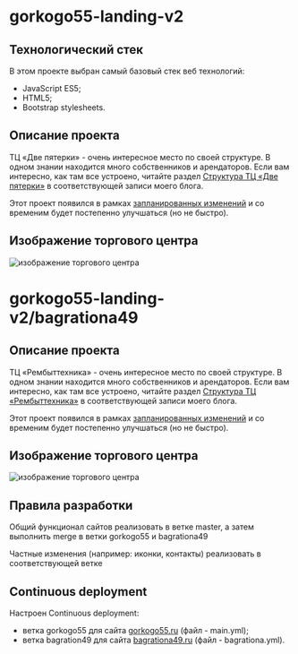 # gorkogo55-landing-v2

## Технологический стек

В этом проекте выбран самый базовый стек веб технологий:

* JavaScript ES5;
* HTML5;
* Bootstrap stylesheets.

## Описание проекта

ТЦ «Две пятерки» - очень интересное место по своей структуре.
В одном знании находится много собственников и арендаторов.
Если вам интересно, как там все устроено, читайте раздел 
[Структура ТЦ «Две пятерки»](https://frontend-basics.blogspot.com/2019/05/first-review-gorkogo55.html) 
в соответствующей записи моего блога.

Этот проект появился в рамках [запланированных изменений](https://frontend-basics.blogspot.com/2019/06/update-requirements.html) и со временим будет постепенно улучшаться (но не быстро).

## Изображение торгового центра

![изображение торгового центра](https://github.com/VadimCpp/gorkogo55-landing-v2/blob/master/assets/%20readme/background.jpg)


# gorkogo55-landing-v2/bagrationa49

## Описание проекта

ТЦ «Рембыттехника» - очень интересное место по своей структуре.
В одном знании находится много собственников и арендаторов.
Если вам интересно, как там все устроено, читайте раздел 
[Структура ТЦ «Рембыттехника»](https://frontend-basics.blogspot.com/2019/05/first-review-bagrationa49.html) 
в соответствующей записи моего блога.

Этот проект появился в рамках [запланированных изменений](https://frontend-basics.blogspot.com/2019/06/update-requirements.html) и со временим будет постепенно улучшаться (но не быстро).

## Изображение торгового центра

![изображение торгового центра](https://github.com/VadimCpp/gorkogo55-landing-v2/blob/bagrationa49/assets/%20readme/background.jpg)

## Правила разработки

Общий функционал сайтов реализовать в ветке master, а затем выполнить merge в ветки gorkogo55 и bagrationa49

Частные изменения (например: иконки, контакты) реализовать в соответствующей ветке

## Continuous deployment

Настроен Continuous deployment:
* ветка gorkogo55 для сайта [gorkogo55.ru](https://gorkogo55.ru) (файл - main.yml);
* ветка bagration49 для сайта [bagrationa49.ru](https://bagrationa49.ru) (файл - bagrationa.yml).
